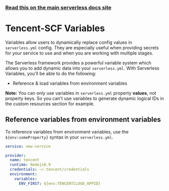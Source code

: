 <!--
title: Tencent Cloud - Serverless Cloud Function (SCF) Guide - Variables | Serverless Framework 
menuText: Variables
menuOrder: 10
description: How to use Serverless Variables to insert dynamic configuration info into your serverless.yml
layout: Doc
-->

<!-- DOCS-SITE-LINK:START automatically generated  -->

### [Read this on the main serverless docs site](https://www.serverless.com/framework/docs/providers/tencent/guide/variables/)

<!-- DOCS-SITE-LINK:END -->

# Tencent-SCF Variables

Variables allow users to dynamically replace config values in `serverless.yml` config. They are especially useful when providing secrets for your service to use and when you are working with multiple stages.

The Serverless framework provides a powerful variable system which allows you to add dynamic data into your `serverless.yml`. With Serverless Variables, you'll be able to do the following:

- Reference & load variables from environment variables

**Note:** You can only use variables in `serverless.yml` property **values**, not property keys. So you can't use variables to generate dynamic logical IDs in the custom resources section for example.

## Reference variables from environment variables

To reference variables from environment variables, use the `${env:someProperty}` syntax in your `serverless.yml`.

```yml
service: new-service

provider:
  name: tencent
  runtime: Nodejs8.9
  credentials: ~/.tencent/credentials
  environment:
    variables:
      ENV_FIRST: ${env:TENCENTCLOUD_APPID}
```
